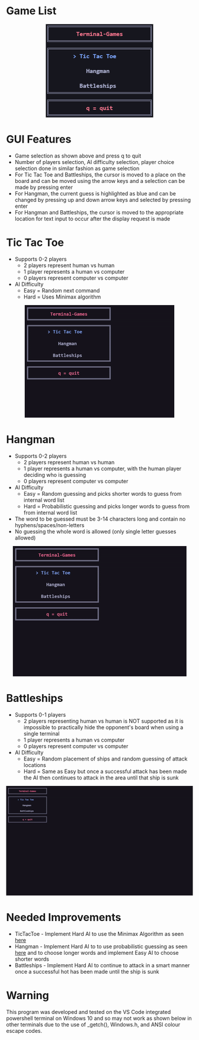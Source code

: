 # Game List
<p align="center">
 <img src="screenshots/Main%20Game%20Display.png">
</p>

# GUI Features
* Game selection as shown above and press q to quit
* Number of players selection, AI difficulty selection, player choice selection done in similar fashion as game selection
* For Tic Tac Toe and Battleships, the cursor is moved to a place on the board and can be moved using the arrow keys and a selection can be made by pressing enter
* For Hangman, the current guess is highlighted as blue and can be changed by pressing up and down arrow keys and selected by pressing enter
* For Hangman and Battleships, the cursor is moved to the appropriate location for text input to occur after the display request is made

# Tic Tac Toe
* Supports 0-2 players
  * 2 players represent human vs human
  * 1 player represents a human vs computer
  * 0 players represent computer vs computer
* AI Difficulty
  * Easy = Random next command
  * Hard = Uses Minimax algorithm

<p align="center">
 <img src="screenshots/TicTacToe.gif">
</p>

# Hangman
* Supports 0-2 players
  * 2 players represent human vs human
  * 1 player represents a human vs computer, with the human player deciding who is guessing
  * 0 players represent computer vs computer
* AI Difficulty
  * Easy = Random guessing and picks shorter words to guess from internal word list
  * Hard = Probabilistic guessing and picks longer words to guess from from internal word list
* The word to be guessed must be 3-14 characters long and contain no hyphens/spaces/non-letters
* No guessing the whole word is allowed (only single letter guesses allowed)

<p align="center">
 <img src="screenshots/Hangman.gif">
</p>

# Battleships
* Supports 0-1 players
  * 2 players representing human vs human is NOT supported as it is impossible to practically hide the opponent's board when using a single terminal
  * 1 player represents a human vs computer
  * 0 players represent computer vs computer
* AI Difficulty
  * Easy = Random placement of ships and random guessing of attack locations
  * Hard = Same as Easy but once a successful attack has been made the AI then continues to attack in the area until that ship is sunk

<p align="center">
 <img src="screenshots/Battleships.gif">
</p>

# Needed Improvements
* TicTacToe - Implement Hard AI to use the Minimax Algorithm as seen [here](!https://www.geeksforgeeks.org/minimax-algorithm-in-game-theory-set-1-introduction/)
* Hangman - Implement Hard AI to to use probabilistic guessing as seen [here](!https://www.datagenetics.com/blog/april12012/) and to choose longer words and implement Easy AI to choose shorter words
* Battleships - Implement Hard AI to continue to attack in a smart manner once a successful hot has been made until the ship is sunk

# Warning
This program was developed and tested on the VS Code integrated powershell terminal on Windows 10 and so may not work as shown below in other terminals due to the use of _getch(), Windows.h, and ANSI colour escape codes.
